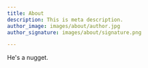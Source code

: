 ```yaml
---
title: About
description: This is meta description.
author_image: images/about/author.jpg
author_signature: images/about/signature.png

---
```

He's a nugget. 